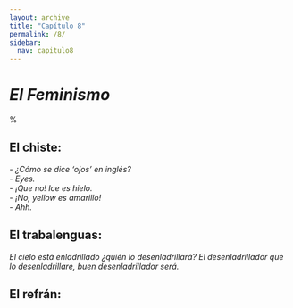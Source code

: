 ```yaml
---
layout: archive
title: "Capítulo 8"
permalink: /8/
sidebar:
  nav: capitulo8
---
```


# _El Feminismo_

%


## El chiste:

_\- ¿Cómo se dice ‘ojos’ en inglés?  
\- Eyes.  
\- ¡Que no! Ice es hielo.  
\- ¡No, yellow es amarillo!  
\- Ahh._  


## El trabalenguas:

_El cielo está enladrillado ¿quién lo desenladrillará? El desenladrillador que lo desenladrillare, buen desenladrillador será._

## El refrán:
